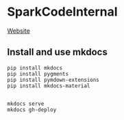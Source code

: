 # SparkCodeInternal

[Website](https://hwanghw.github.io/SparkCodeInternal/)

## Install and use mkdocs

```
pip install mkdocs
pip install pygments
pip install pymdown-extensions
pip install mkdocs-material


mkdocs serve
mkdocs gh-deploy
```